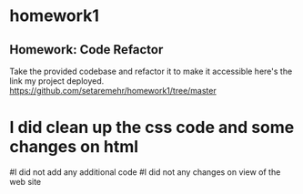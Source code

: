 # homework1
## Homework: Code Refactor
Take the provided codebase and refactor it to make it accessible
here's the link my project deployed. https://github.com/setaremehr/homework1/tree/master

# I did clean up the css code and some changes on html 
#I did not add any additional code 
#I did not any changes on view of the web site 
